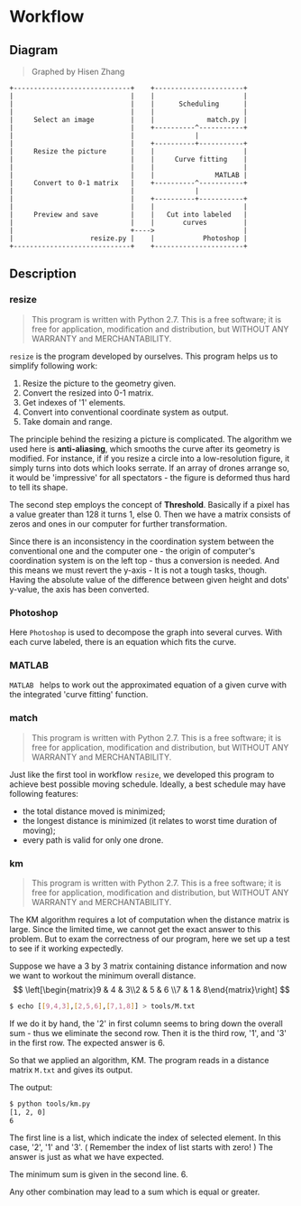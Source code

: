 # Workflow
## Diagram

> Graphed by Hisen Zhang

```
+-----------------------------+    +----------------------+
|                             |    |                      |
|                             |    |      Scheduling      |
|                             |    |                      |
|     Select an image         |    |             match.py |
|                             |    +----------^-----------+
|                             |               |
|                             |    +----------+-----------+
|     Resize the picture      |    |                      |
|                             |    |     Curve fitting    |
|                             |    |                      |
|                             |    |               MATLAB |
|     Convert to 0-1 matrix   |    +----------^-----------+
|                             |               |
|                             |    +----------+-----------+
|                             |    |                      |
|     Preview and save        |    |   Cut into labeled   |
|                             |    |       curves         |
|                             +---->                      |
|                   resize.py |    |            Photoshop |
+-----------------------------+    +----------------------+
```

## Description

### resize

> This program is written with Python 2.7.  This is a free software; it is free for application, modification and distribution, but WITHOUT ANY WARRANTY and MERCHANTABILITY.

`resize` is the program developed by ourselves. This program helps us to simplify following work:

1. Resize the picture to the geometry given. 
2. Convert the resized into 0-1 matrix. 
3. Get indexes of '1' elements.
4. Convert into conventional coordinate system as output.
5. Take domain and range.

The principle behind the resizing a picture is complicated. The algorithm we used here is **anti-aliasing**, which smooths the curve after its geometry is modified. For instance, if if you resize a circle into a low-resolution figure, it simply turns into dots which looks serrate. If an array of drones arrange so, it would be 'impressive' for all spectators - the figure is deformed thus hard to tell its shape. 

The second step employs the concept of **Threshold**. Basically if a pixel has a value greater than 128 it turns 1, else 0. Then we have a matrix consists of zeros and ones in our computer for further transformation.

Since there is an inconsistency in the coordination system between the conventional one and the computer one - the origin of computer's coordination system is on the left top - thus a conversion is needed. And this means we must revert the y-axis - It is not a tough tasks, though. Having the absolute value of the difference between given height and dots' y-value, the axis has been converted.

### Photoshop

Here `Photoshop` is used to decompose the graph into several curves. With each curve labeled, there is an equation which fits the curve.

### MATLAB

`MATLAB ` helps to work out the approximated equation of a given curve with the integrated 'curve fitting' function.

### match

> This program is written with Python 2.7.  This is a free software; it is free for application, modification and distribution, but WITHOUT ANY WARRANTY and MERCHANTABILITY.

Just like the first tool in workflow `resize`, we developed this program to achieve best possible moving schedule. Ideally, a best schedule may have following features:

- the total distance moved is minimized;
- the longest distance is minimized (it relates to worst time duration of moving);
- every path is valid for only one drone.


### km

> This program is written with Python 2.7.  This is a free software; it is free for application, modification and distribution, but WITHOUT ANY WARRANTY and MERCHANTABILITY.

The KM algorithm requires a lot of computation when the distance matrix is large. Since the limited time, we cannot get the exact answer to this problem. But to exam the correctness of our program, here we set up a test to see if it working expectedly.

Suppose we have a 3 by 3 matrix containing distance information and now we want to workout the minimum overall distance. 
$$
\left[\begin{matrix}9 & 4 & 3\\2 & 5 & 6 \\7 & 1 & 8\end{matrix}\right]
$$

```bash
$ echo [[9,4,3],[2,5,6],[7,1,8]] > tools/M.txt 
```

If we do it by hand, the '2' in first column seems to bring down the overall sum - thus we eliminate the second row. Then it is the third row, '1', and '3' in the first row. The expected answer is 6.

So that we applied an algorithm, KM. The program reads in a distance matrix `M.txt` and gives its output.

The output:

```bash
$ python tools/km.py 
[1, 2, 0]
6
```

The first line is a list, which indicate the index of selected element. In this case, '2', '1' and '3'. ( Remember the index of list starts with zero! ) The answer is just as what we have expected.

The minimum sum is given in the second line. 6.

Any other combination may lead to a sum which is equal or greater.
